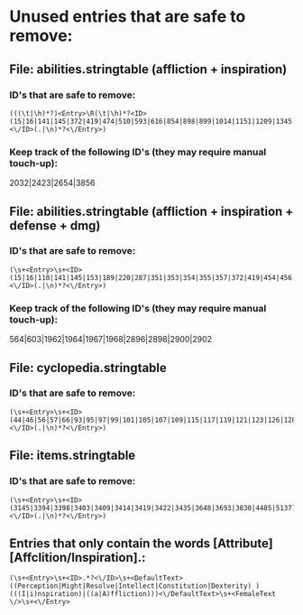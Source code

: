 # Unused entries that are safe to remove:


##  File: abilities.stringtable (affliction + inspiration)
### ID's that are safe to remove:

```
(((\t|\h)*?)<Entry>\R(\t|\h)*?<ID>(15|16|141|145|372|419|474|510|593|616|854|898|899|1014|1151|1209|1345|1824|1825|1826|1845|1847|1855|1856|1857|1858|1859|1861|1862|1863|1864|1865|1974|1975|1984|1985|2025|2030|2031|2043|2078|2081|2147|2154|2202|2203|2204|2205|2206|2207|2208|2209|2210|2211|2212|2213|2214|2215|2216|2217|2218|2219|2221|2222|2381|2422|2624|2657|2715|2820|2824|2976|3194|3195|3216|3253|3359|3389|3524|3562|3583|3584|3585|3586|3587|3588|3589|3590|3591|3592|3593|3594|3658|3675|3795|3862|3869|3877|3879|3881|3883|3885|3889|3901|3903|3905|3907|3909|3915|3919|3923|3927|3929|3933|3935|3937|3967|4136|4141|4168|4170|4172|4311|4327|4386|4392|4394|4396|4398|4407|4409|4437|4474|4496|4577|4594|4595|4596|4604|4605|4635|4671|4683|4768|4769)<\/ID>(.|\n)*?<\/Entry>)
```
### Keep track of the following ID's (they may require manual touch-up):

2032|2423|2654|3856


## File: abilities.stringtable (affliction + inspiration + defense + dmg)
### ID's that are safe to remove:

```
(\s+<Entry>\s+<ID>(15|16|110|141|145|153|189|220|287|351|353|354|355|357|372|419|454|456|474|487|510|593|616|623|805|854|898|899|1014|1030|1031|1032|1151|1194|1209|1258|1345|1493|1625|1636|1714|1789|1824|1825|1826|1845|1847|1855|1856|1857|1858|1859|1861|1862|1863|1864|1865|1941|1961|1963|1965|1966|1974|1975|1984|1985|2025|2030|2031|2043|2052|2053|2064|2065|2078|2081|2085|2147|2154|2171|2173|2202|2203|2204|2205|2206|2207|2208|2209|2210|2211|2212|2213|2214|2215|2216|2217|2218|2219|2221|2222|2287|2346|2381|2422|2427|2444|2445|2451|2516|2533|2591|2593|2624|2657|2704|2713|2715|2820|2824|2842|2855|2868|2882|2895|2897|2899|2901|2915|2935|2956|2976|3009|3097|3194|3195|3206|3216|3249|3253|3359|3373|3389|3410|3422|3500|3504|3524|3541|3542|3543|3544|3562|3567|3569|3583|3584|3585|3586|3587|3588|3589|3590|3591|3592|3593|3594|3634|3635|3637|3644|3648|3658|3675|3737|3795|3808|3819|3862|3869|3879|3881|3889|3901|3905|3907|3909|3919|3923|3927|3929|3933|3935|3937|3967|4136|4141|4166|4168|4170|4172|4311|4327|4386|4392|4396|4398|4407|4409|4437|4474|4496|4577|4594|4595|4596|4604|4605|4635|4671|4683|4768|4769)<\/ID>(.|\n)*?<\/Entry>)
```

### Keep track of the following ID's (they may require manual touch-up):

564|603|1962|1964|1967|1968|2896|2898|2900|2902


##  File: cyclopedia.stringtable
### ID's that are safe to remove:
```
(\s+<Entry>\s+<ID>(44|46|56|57|66|93|95|97|99|101|105|107|109|115|117|119|121|123|126|128|132|138|240|259|283|292|329|365|372|398|400|401|402|403|413|414|417|424|436|437|534|548|549|578|622|631|654|678|680|682|686|690|691|692|693|694|700|702|704|706|708|710|712|714|716|718|720|722|724|726|728|730|732|734|736|738|740|742|744|746|757|758|759|760|764|773|789|797|801|811|841|842|844|845|846|847|849|850|858|911|912|914|937|972|990|991|996|1003|1004|1018|344|452)<\/ID>(.|\n)*?<\/Entry>)
```


##  File: items.stringtable
### ID's that are safe to remove:
```
(\s+<Entry>\s+<ID>(3145|3394|3398|3403|3409|3414|3419|3422|3435|3648|3693|3830|4485|5137)<\/ID>(.|\n)*?<\/Entry>)
```


## Entries that only contain the words <DefaultText>[Attribute] [Affclition/Inspiration].</DefaultText>:
```
(\s+<Entry>\s+<ID>.*?<\/ID>\s+<DefaultText>((Perception|Might|Resolve|Intellect|Constitution|Dexterity) )(((I|i)nspiration)|((a|A)ffliction)))<\/DefaultText>\s+<FemaleText \/>\s+<\/Entry>
```
